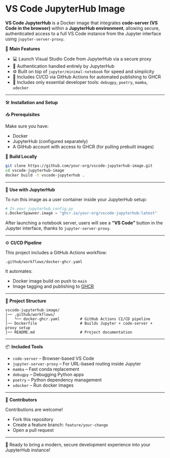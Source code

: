 # VS Code JupyterHub Image

**VS Code JupyterHub** is a Docker image that integrates **code-server (VS Code in the browser)** within a **JupyterHub environment**, allowing secure, authenticated access to a full VS Code instance from the Jupyter interface using `jupyter-server-proxy`.

📌 **Main Features**

* 💻 Launch Visual Studio Code from JupyterHub via a secure proxy
* 🔐 Authentication handled entirely by JupyterHub
* ⚙️ Built on top of `jupyter/minimal-notebook` for speed and simplicity
* 🚀 Includes CI/CD via GitHub Actions for automated publishing to GHCR
* 🧰 Includes only essential developer tools: `debugpy`, `poetry`, `mamba`, `udocker`

---

🛠️ **Installation and Setup**

📥 **Prerequisites**

Make sure you have:

* Docker
* JupyterHub (configured separately)
* A GitHub account with access to GHCR (for pulling prebuilt images)

🚀 **Build Locally**

```bash
git clone https://github.com/your-org/vscode-jupyterhub-image.git
cd vscode-jupyterhub-image
docker build -t vscode-jupyterhub .
```

---

🐳 **Use with JupyterHub**

To run this image as a user container inside your JupyterHub setup:

```python
# In your jupyterhub_config.py
c.DockerSpawner.image = "ghcr.io/your-org/vscode-jupyterhub:latest"
```

After launching a notebook server, users will see a **“VS Code”** button in the Jupyter interface, thanks to `jupyter-server-proxy`.

---

⚙️ **CI/CD Pipeline**

This project includes a GitHub Actions workflow:

```
.github/workflows/docker-ghcr.yaml
```

It automates:

* Docker image build on push to `main`
* Image tagging and publishing to [GHCR](https://ghcr.io)

---

📂 **Project Structure**

```
vscode-jupyterhub-image/
│── .github/workflows/
│   └── docker-ghcr.yaml         # GitHub Actions CI/CD pipeline
│── Dockerfile                   # Builds Jupyter + code-server + proxy setup
│── README.md                    # Project documentation
```

---

📦 **Included Tools**

* `code-server` – Browser-based VS Code
* `jupyter-server-proxy` – For URL-based routing inside Jupyter
* `mamba` – Fast conda replacement
* `debugpy` – Debugging Python apps
* `poetry` – Python dependency management
* `udocker` – Run docker images

---

👥 **Contributors**

Contributions are welcome!

* Fork this repository
* Create a feature branch: `feature/your-change`
* Open a pull request

---

🚀 Ready to bring a modern, secure development experience into your JupyterHub instance!


